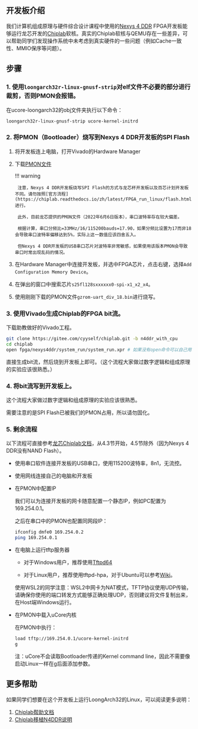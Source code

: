 ## 开发板介绍

我们计算机组成原理与硬件综合设计课程中使用的[Nexys 4 DDR](https://digilent.com/reference/programmable-logic/nexys-4-ddr/start) FPGA开发板能够运行龙芯开发的[Chiplab](https://gitee.com/loongson-edu/chiplab)软核。真实的Chiplab软核与QEMU存在一些差异，可以帮助同学们发现操作系统中未考虑到真实硬件的一些问题（例如Cache一致性、MMIO保序等问题）。

## 步骤

### 1. 使用`loongarch32r-linux-gnusf-strip`对elf文件不必要的部分进行裁剪，否则PMON会报错。

在ucore-loongarch32的obj文件夹执行以下命令：
```bash
loongarch32r-linux-gnusf-strip ucore-kernel-initrd
```

### 2. 将PMON（Bootloader）烧写到Nexys 4 DDR开发板的SPI Flash

1. 将开发板连上电脑，打开Vivado的Hardware Manager
2. 下载[PMON文件](../static/gzrom-uart_div_18.bin)

    !!! warning

        注意，Nexys 4 DDR开发板烧写SPI Flash的方式与龙芯杯开发板以及百芯计划开发板不同。请勿按照[官方流程](https://chiplab.readthedocs.io/zh/latest/FPGA_run_linux/flash.html)进行。

        此外，目前龙芯提供的PMON文件（2022年6月6日版本），串口波特率存在较大偏差。
        
        根据计算，串口分频比=33MHz/16/115200bauds=17.90，如果分频比设置为17而非18会导致串口波特率偏移达到5%，实际上这一数值应该四舍五入。
        
        但Nexys 4 DDR开发板的USB串口芯片对波特率非常敏感，如果使用该版本PMON会导致串口时常出现乱码的情况。


3. 在Hardware Manager中连接开发板，并选中FPGA芯片，点击右键，选择`Add Configuration Memory Device`。

4. 在弹出的窗口中搜索芯片`s25fl128sxxxxxx0-spi-x1_x2_x4`。

5. 使用刚刚下载的PMON文件`gzrom-uart_div_18.bin`进行烧写。


### 3. 使用Vivado生成Chiplab的FPGA bit流。

下载助教做好的Vivado工程。

```bash
git clone https://gitee.com/cyyself/chiplab.git -b n4ddr_with_cpu
cd chiplab
open fpga/nexys4ddr/system_run/system_run.xpr # 如果没有open命令可以自己用Vivado打开这个xpr文件
```

直接生成bit流，然后烧到开发板上即可。（这个流程大家做过数字逻辑和组成原理的实验应该很熟悉。）

### 4. 将bit流写到开发板上。

这个流程大家做过数字逻辑和组成原理的实验应该很熟悉。

需要注意的是SPI Flash已被我们的PMON占用，所以请勿固化。

### 5. 剩余流程

以下流程可直接参考[龙芯Chiplab文档](https://chiplab.readthedocs.io/zh/latest/FPGA_run_linux/linux_run.html#id1)，从4.3节开始，4.5节除外（因为Nexys 4 DDR没有NAND Flash）。

- 使用串口软件连接开发板的USB串口，使用115200波特率，8n1，无流控。
- 使用网线连接自己的电脑和开发板
- 在PMON中配置IP

    我们可以为连接开发板的网卡随意配置一个静态IP，例如PC配置为169.254.0.1。

    之后在串口中的PMON也配置同网段IP：

    ```bash
    ifconfig dmfe0 169.254.0.2
    ping 169.254.0.1
    ```

- 在电脑上运行tftp服务器

    - 对于Windows用户，推荐使用[Tftpd64](https://pjo2.github.io/tftpd64/)

    - 对于Linux用户，推荐使用tftpd-hpa，对于Ubuntu可以参考[Wiki](https://help.ubuntu.com/community/TFTP)。

    使用WSL2的同学注意：WSL2中网卡为NAT模式，TFTP协议使用UDP传输，请确保你使用的端口转发方式能够正确处理UDP，否则建议将文件复制出来，在Host端Windows运行。

- 在PMON中载入uCore内核

    在PMON中执行：
    ```bash
    load tftp://169.254.0.1/ucore-kernel-initrd
    g
    ```
    
    注：uCore不会读取Bootloader传递的Kernel command line，因此不需要像启动Linux一样在g后面添加参数。

## 更多帮助

如果同学们想要在这个开发板上运行LoongArch32的Linux，可以阅读更多说明：

1. [Chiplab帮助文档](https://chiplab.readthedocs.io/)
2. [Chiplab移植N4DDR说明](https://gitee.com/cyyself/chiplab/tree/n4ddr_with_cpu/fpga/nexys4ddr)